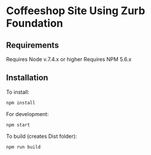 # Coffeeshop Site Using Zurb Foundation

## Requirements

Requires Node v.7.4.x or higher
Requires NPM 5.6.x

## Installation

To install:

```bash
npm install
```

For development:

```bash
npm start
```

To build (creates Dist folder):

```bash
npm run build
```
